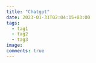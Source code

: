 ```yaml
---
title: "Chatgpt"
date: 2023-01-31T02:04:15+03:00
tags:
  - tag1
  - tag2
  - tag3
image:
comments: true
---
```


